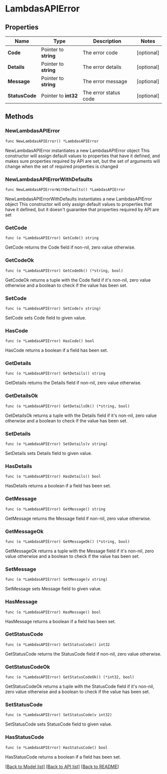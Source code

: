 # LambdasAPIError

## Properties

Name | Type | Description | Notes
------------ | ------------- | ------------- | -------------
**Code** | Pointer to **string** | The error code | [optional] 
**Details** | Pointer to **string** | The error details | [optional] 
**Message** | Pointer to **string** | The error message | [optional] 
**StatusCode** | Pointer to **int32** | The error status code | [optional] 

## Methods

### NewLambdasAPIError

`func NewLambdasAPIError() *LambdasAPIError`

NewLambdasAPIError instantiates a new LambdasAPIError object
This constructor will assign default values to properties that have it defined,
and makes sure properties required by API are set, but the set of arguments
will change when the set of required properties is changed

### NewLambdasAPIErrorWithDefaults

`func NewLambdasAPIErrorWithDefaults() *LambdasAPIError`

NewLambdasAPIErrorWithDefaults instantiates a new LambdasAPIError object
This constructor will only assign default values to properties that have it defined,
but it doesn't guarantee that properties required by API are set

### GetCode

`func (o *LambdasAPIError) GetCode() string`

GetCode returns the Code field if non-nil, zero value otherwise.

### GetCodeOk

`func (o *LambdasAPIError) GetCodeOk() (*string, bool)`

GetCodeOk returns a tuple with the Code field if it's non-nil, zero value otherwise
and a boolean to check if the value has been set.

### SetCode

`func (o *LambdasAPIError) SetCode(v string)`

SetCode sets Code field to given value.

### HasCode

`func (o *LambdasAPIError) HasCode() bool`

HasCode returns a boolean if a field has been set.

### GetDetails

`func (o *LambdasAPIError) GetDetails() string`

GetDetails returns the Details field if non-nil, zero value otherwise.

### GetDetailsOk

`func (o *LambdasAPIError) GetDetailsOk() (*string, bool)`

GetDetailsOk returns a tuple with the Details field if it's non-nil, zero value otherwise
and a boolean to check if the value has been set.

### SetDetails

`func (o *LambdasAPIError) SetDetails(v string)`

SetDetails sets Details field to given value.

### HasDetails

`func (o *LambdasAPIError) HasDetails() bool`

HasDetails returns a boolean if a field has been set.

### GetMessage

`func (o *LambdasAPIError) GetMessage() string`

GetMessage returns the Message field if non-nil, zero value otherwise.

### GetMessageOk

`func (o *LambdasAPIError) GetMessageOk() (*string, bool)`

GetMessageOk returns a tuple with the Message field if it's non-nil, zero value otherwise
and a boolean to check if the value has been set.

### SetMessage

`func (o *LambdasAPIError) SetMessage(v string)`

SetMessage sets Message field to given value.

### HasMessage

`func (o *LambdasAPIError) HasMessage() bool`

HasMessage returns a boolean if a field has been set.

### GetStatusCode

`func (o *LambdasAPIError) GetStatusCode() int32`

GetStatusCode returns the StatusCode field if non-nil, zero value otherwise.

### GetStatusCodeOk

`func (o *LambdasAPIError) GetStatusCodeOk() (*int32, bool)`

GetStatusCodeOk returns a tuple with the StatusCode field if it's non-nil, zero value otherwise
and a boolean to check if the value has been set.

### SetStatusCode

`func (o *LambdasAPIError) SetStatusCode(v int32)`

SetStatusCode sets StatusCode field to given value.

### HasStatusCode

`func (o *LambdasAPIError) HasStatusCode() bool`

HasStatusCode returns a boolean if a field has been set.


[[Back to Model list]](../README.md#documentation-for-models) [[Back to API list]](../README.md#documentation-for-api-endpoints) [[Back to README]](../README.md)


